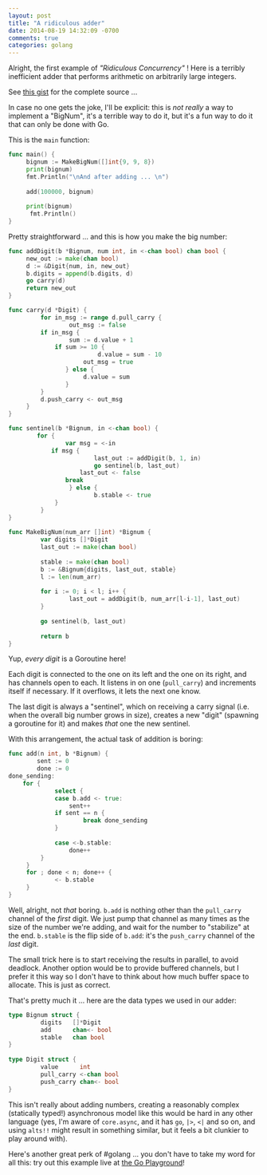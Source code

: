 ```yaml
---
layout: post
title: "A ridiculous adder"
date: 2014-08-19 14:32:09 -0700
comments: true
categories: golang
---
```


Alright, the first example of _"Ridiculous Concurrency"_ ! Here is a terribly inefficient adder that performs arithmetic on arbitrarily large integers.

See [this gist](https://gist.github.com/agam/3d82745c84c8f44dd51c) for the complete source ...

In case no one gets the joke, I'll be explicit: this is _not really_ a way to implement a "BigNum", it's a terrible way to do it, but it's a fun way to do it that can only be done with Go.

This is the `main` function:

```go
func main() {
     bignum := MakeBigNum([]int{9, 9, 8})
     print(bignum)
     fmt.Println("\nAnd after adding ... \n")
 
     add(100000, bignum)
 
     print(bignum)
      fmt.Println()
}
```

Pretty straightforward ... and this is how you make the big number:

```go
func addDigit(b *Bignum, num int, in <-chan bool) chan bool {
     new_out := make(chan bool)
     d := &Digit{num, in, new_out}
     b.digits = append(b.digits, d)
     go carry(d)
     return new_out
}

func carry(d *Digit) {
         for in_msg := range d.pull_carry {
     	         out_msg := false
	 	 if in_msg {
		    	 sum := d.value + 1
			 if sum >= 10 {
		     	         d.value = sum - 10
			         out_msg = true
			    } else {
			         d.value = sum
			    }
		 }
		 d.push_carry <- out_msg
	 }
}

func sentinel(b *Bignum, in <-chan bool) {
        for {
     	        var msg = <-in
         	if msg {
                        last_out := addDigit(b, 1, in)
                        go sentinel(b, last_out)
         	        last_out <- false
		        break
                 } else {
                        b.stable <- true
	         }
         }
}
 
func MakeBigNum(num_arr []int) *Bignum {
         var digits []*Digit
         last_out := make(chan bool)
 
         stable := make(chan bool)
         b := &Bignum{digits, last_out, stable}
         l := len(num_arr)
 
         for i := 0; i < l; i++ {
                 last_out = addDigit(b, num_arr[l-i-1], last_out)
         }
 
         go sentinel(b, last_out)
 
         return b
}

```

Yup, _every digit_ is a Goroutine here!

Each digit is connected to the one on its left and the one on its right, and has channels open to each. It listens in on one (`pull_carry`) and increments itself if necessary. If it overflows, it lets the next one know.

The last digit is always a "sentinel", which on receiving a carry signal (i.e. when the overall big number grows in size), creates a new "digit" (spawning a goroutine for it) and makes _that_ one the new sentinel.

With this arrangement, the actual task of addition is boring:

```go
func add(n int, b *Bignum) {
        sent := 0
        done := 0
done_sending:
	for {
	         select {
	    	 case b.add <- true:
		         sent++
			 if sent == n {
			         break done_sending
			 }
 
	         case <-b.stable:
		         done++
		 }
	 }
	 for ; done < n; done++ {
	         <- b.stable
	 }
}
```

Well, alright, not _that_ boring. `b.add` is nothing other than the `pull_carry` channel of the _first_ digit. We just pump that channel as many times as the size of the number we're adding, and wait for the number to "stabilize" at the end. `b.stable` is the flip side of `b.add`: it's the `push_carry` channel of the _last_ digit.

The small trick here is to start receiving the results in parallel, to avoid deadlock. Another option would be to provide buffered channels, but I prefer it this way so I don't have to think about how much buffer space to allocate. This is just as correct.

That's pretty much it ... here are the data types we used in our adder:

```go
type Bignum struct {
         digits   []*Digit
         add      chan<- bool
         stable   chan bool
}
 
type Digit struct {
         value      int
         pull_carry <-chan bool
         push_carry chan<- bool
}

```

This isn't really about adding numbers, creating a reasonably complex (statically typed!) asynchronous model like this would be hard in any other language (yes, I'm aware of `core.async`, and it has `go`, `|>`, `<|` and so on, and using `alts!!` might result in something similar, but it feels a bit clunkier to play around with).

Here's another great perk of #golang ... you don't have to take my word for all this: try out this example live at [the Go Playground](http://play.golang.org/p/dOK16qov1e)!